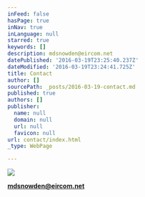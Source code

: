 ```yaml
---
inFeed: false
hasPage: true
inNav: true
inLanguage: null
starred: true
keywords: []
description: mdsnowden@eircom.net
datePublished: '2016-03-19T23:25:40.237Z'
dateModified: '2016-03-19T23:24:41.725Z'
title: Contact
author: []
sourcePath: _posts/2016-03-19-contact.md
published: true
authors: []
publisher:
  name: null
  domain: null
  url: null
  favicon: null
url: contact/index.html
_type: WebPage

---
```

![](https://the-grid-user-content.s3-us-west-2.amazonaws.com/db45029b-79a8-4ddc-91c4-177e28a4c434.jpg)

**[mdsnowden@eircom.net][0]**

[0]: null